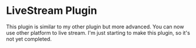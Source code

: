 # LiveStream Plugin

This plugin is similar to my other plugin but more advanced. You can now use other platform to live stream. I'm just starting to make this plugin, so it's not yet completed.
